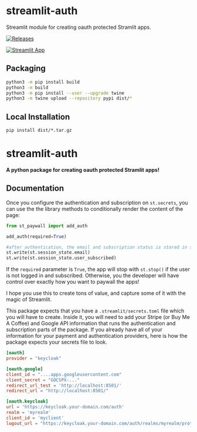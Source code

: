 # streamlit-auth
Streamlit module for creating oauth protected Stramlit apps.

[![Releases](https://img.shields.io/pypi/v/st-paywall)](https://pypi.org/project/streamlit-auth/)

[![Streamlit App](https://static.streamlit.io/badges/streamlit_badge_black_white.svg)](https://hugozhu.streamlit.app)


## Packaging
```sh
python3 -m pip install build
python3 -m build
python3 -m pip install --user --upgrade twine
python3 -m twine upload --repository pypi dist/*
```

## Local Installation
```
pip install dist/*.tar.gz
```

# streamlit-auth

<strong>A python package for creating oauth protected Stramlit apps! </strong>

## Documentation

Once you configure the authentication and subscription on `st.secrets`, you can use the the library methods to conditionally render the content of the page:

```python
from st_paywall import add_auth

add_auth(required=True)

#after authentication, the email and subscription status is stored in session state
st.write(st.session_state.email)
st.write(st.session_state.user_subscribed)
```

If the `required` parameter is `True`, the app will stop with `st.stop()` if the user is not logged in and subscribed. Otherwise, you the developer will have control over exactly how you want to paywall the apps!

I hope you use this to create tons of value, and capture some of it with the magic of Streamlit.

This package expects that you have a `.streamlit/secrets.toml` file which you will have to create. Inside it, you will need to add your Stripe (or Buy Me A Coffee) and Google API information that runs the authentication and subscription parts of the package. If you already have all of your information for your payment and authentication providers, here is how the package expects your secrets file to look.

```toml
[oauth]
provider = "keycloak"

[oauth.google]
client_id = "....apps.googleusercontent.com"
client_secret = "GOCSPX-..."
redirect_url_test = 'http://localhost:8501/'
redirect_url = "http://localhost:8501/"

[oauth.keycloak]
url = 'https://keycloak.your-domain.com/auth'
realm = 'myrealm'
client_id = 'myclient'
logout_url = "https://keycloak.your-domain.com/auth/realms/myrealm/protocol/openid-connect/logout"
```